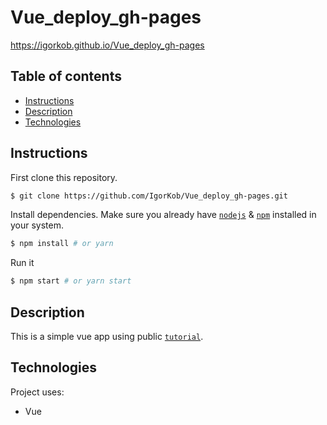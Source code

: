 # Vue_deploy_gh-pages

https://igorkob.github.io/Vue_deploy_gh-pages


## Table of contents
* [Instructions](#Instructions)
* [Description](#Description)
* [Technologies](#Technologies)


## Instructions

First clone this repository.
```bash
$ git clone https://github.com/IgorKob/Vue_deploy_gh-pages.git
```

Install dependencies. Make sure you already have [`nodejs`](https://nodejs.org/en/) & [`npm`](https://www.npmjs.com/) installed in your system.
```bash
$ npm install # or yarn
```

Run it
```bash
$ npm start # or yarn start
```

## Description
This is a simple vue app using public [`tutorial`](https://reactgo.com/vue-app-deploy-to-github-pages/).


## Technologies
Project uses:
* Vue